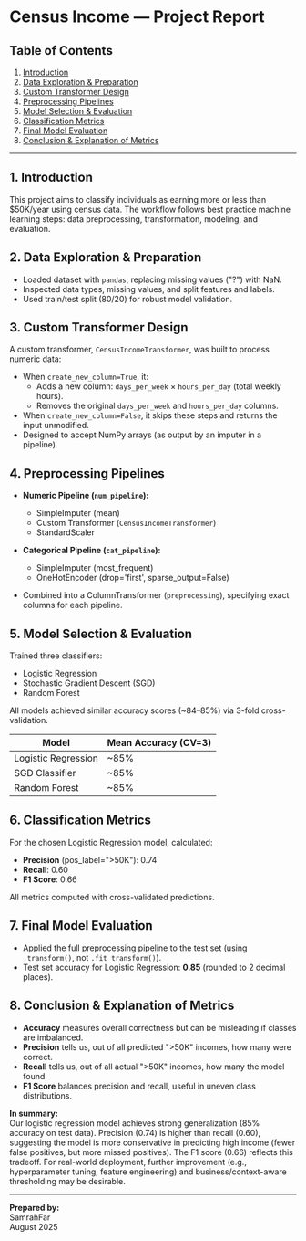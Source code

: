 # Census Income  — Project Report

## Table of Contents

1. [Introduction](#introduction)
2. [Data Exploration & Preparation](#data-exploration--preparation)
3. [Custom Transformer Design](#custom-transformer-design)
4. [Preprocessing Pipelines](#preprocessing-pipelines)
5. [Model Selection & Evaluation](#model-selection--evaluation)
6. [Classification Metrics](#classification-metrics)
7. [Final Model Evaluation](#final-model-evaluation)
8. [Conclusion & Explanation of Metrics](#conclusion--explanation-of-metrics)

---

## 1. Introduction

This project aims to classify individuals as earning more or less than $50K/year using census data. The workflow follows best practice machine learning steps: data preprocessing, transformation, modeling, and evaluation.

## 2. Data Exploration & Preparation

- Loaded dataset with `pandas`, replacing missing values ("?") with NaN.
- Inspected data types, missing values, and split features and labels.
- Used train/test split (80/20) for robust model validation.

## 3. Custom Transformer Design

A custom transformer, `CensusIncomeTransformer`, was built to process numeric data:

- When `create_new_column=True`, it:
    - Adds a new column: `days_per_week` × `hours_per_day` (total weekly hours).
    - Removes the original `days_per_week` and `hours_per_day` columns.
- When `create_new_column=False`, it skips these steps and returns the input unmodified.
- Designed to accept NumPy arrays (as output by an imputer in a pipeline).

## 4. Preprocessing Pipelines

- **Numeric Pipeline (`num_pipeline`):**
    - SimpleImputer (mean)
    - Custom Transformer (`CensusIncomeTransformer`)
    - StandardScaler

- **Categorical Pipeline (`cat_pipeline`):**
    - SimpleImputer (most_frequent)
    - OneHotEncoder (drop='first', sparse_output=False)

- Combined into a ColumnTransformer (`preprocessing`), specifying exact columns for each pipeline.

## 5. Model Selection & Evaluation

Trained three classifiers:
- Logistic Regression
- Stochastic Gradient Descent (SGD)
- Random Forest

All models achieved similar accuracy scores (~84–85%) via 3-fold cross-validation.

| Model                | Mean Accuracy (CV=3) |
|----------------------|---------------------|
| Logistic Regression  | ~85%                |
| SGD Classifier       | ~85%                |
| Random Forest        | ~85%                |

## 6. Classification Metrics

For the chosen Logistic Regression model, calculated:
- **Precision** (pos_label=">50K"): 0.74
- **Recall**: 0.60
- **F1 Score**: 0.66

All metrics computed with cross-validated predictions.

## 7. Final Model Evaluation

- Applied the full preprocessing pipeline to the test set (using `.transform()`, not `.fit_transform()`).
- Test set accuracy for Logistic Regression: **0.85** (rounded to 2 decimal places).

## 8. Conclusion & Explanation of Metrics

- **Accuracy** measures overall correctness but can be misleading if classes are imbalanced.
- **Precision** tells us, out of all predicted ">50K" incomes, how many were correct.
- **Recall** tells us, out of all actual ">50K" incomes, how many the model found.
- **F1 Score** balances precision and recall, useful in uneven class distributions.

**In summary:**  
Our logistic regression model achieves strong generalization (85% accuracy on test data). Precision (0.74) is higher than recall (0.60), suggesting the model is more conservative in predicting high income (fewer false positives, but more missed positives). The F1 score (0.66) reflects this tradeoff. For real-world deployment, further improvement (e.g., hyperparameter tuning, feature engineering) and business/context-aware thresholding may be desirable.

---
**Prepared by:**  
SamrahFar  
August 2025
